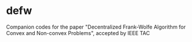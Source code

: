 # defw
Companion codes for the paper "Decentralized Frank-Wolfe Algorithm for Convex and Non-convex Problems", accepted by IEEE TAC

